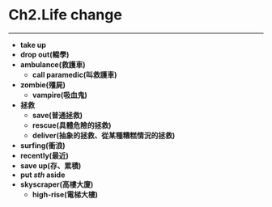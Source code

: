 # Ch2.Life change

---

* **take up**
* **drop out(輟學)**
* **ambulance(救護車)**
  * **call paramedic(叫救護車)**
* **zombie(殭屍)**
  * **vampire(吸血鬼)**
* **拯救**
  * **save(普通拯救)**
  * **rescue(具體危險的拯救)**
  * **deliver(抽象的拯救、從某種糟糕情況的拯救)**
* **surfing(衝浪)**
* **recently(最近)**
* **save up(存、累積)**
* **put *sth* aside**
* **skyscraper(高樓大廈)**
  * **high-rise(電梯大樓)**

